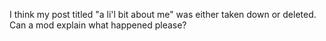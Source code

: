 I think my post titled "a li'l bit about me" was either taken down or deleted. Can a mod explain what happened please? 